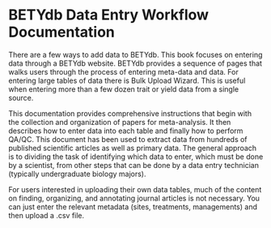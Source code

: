 BETYdb Data Entry Workflow Documentation
===================

There are a few ways to add data to BETYdb. This book focuses on entering data through a BETYdb website. BETYdb provides a sequence of pages that walks users through the process of entering meta-data and data. For entering large tables of data there is  Bulk Upload Wizard. This is useful when entering more than a few dozen trait or yield data from a single source.

This documentation provides comprehensive instructions that begin with the collection and organization of papers for meta-analysis. It then describes how to enter data into each table and finally how to perform QA/QC. This document has been used to extract data from hundreds of published scientific articles as well as primary data. The general approach is to dividing the task of identifying which data to enter, which must be done by a scientist, from other steps that can be done by a data entry technician (typically undergraduate biology majors).

For users interested in uploading their own data tables, much of the content on finding, organizing, and annotating journal articles is not necessary. You can just enter the relevant metadata (sites, treatments, managements) and then upload a .csv file.